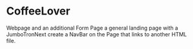 # CoffeeLover
Webpage and an additional Form Page a general landing page with a JumboTronNext create a NavBar on the Page that links to another HTML file.

